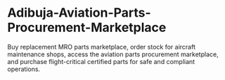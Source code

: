 # Adibuja-Aviation-Parts-Procurement-Marketplace
Buy replacement MRO parts marketplace, order stock for aircraft maintenance shops, access the aviation parts procurement marketplace, and purchase flight-critical certified parts for safe and compliant operations.
